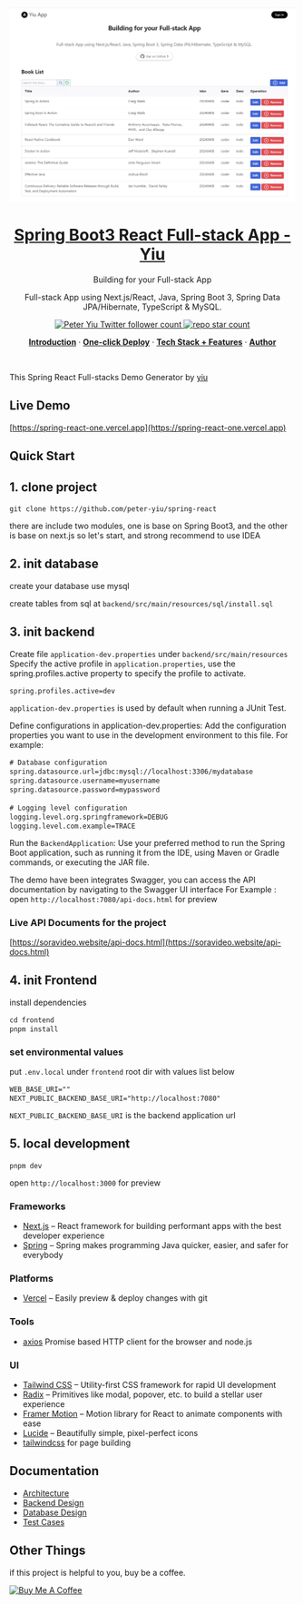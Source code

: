 <a href="https://spring-react-one.vercel.app">
  <img alt="Precedent – Building blocks for your Next project" src="./preview.webp">
  <h1 align="center">Spring Boot3 React Full-stack App - Yiu</h1>
</a>

<p align="center">
  Building for your Full-stack App
</p>
<p align="center">
 Full-stack App using Next.js/React, Java, Spring Boot 3, Spring Data JPA/Hibernate, TypeScript & MySQL.
</p>

<p align="center">
  <a href="https://twitter.com/">
    <img src="https://img.shields.io/twitter/follow/twiter?style=flat&label=twitter&logo=twitter&color=0bf&logoColor=fff" alt="Peter Yiu Twitter follower count" />
  </a>
  <a href="https://github.com/peter-yiu/spring-react">
    <img src="https://img.shields.io/github/stars/peter-yiu/spring-react?label=peter-yiu%2Fspring-react" alt="repo star count" />
  </a>
</p>

<p align="center">
  <a href="#introduction"><strong>Introduction</strong></a> ·
  <a href="#one-click-deploy"><strong>One-click Deploy</strong></a> ·
  <a href="#tech-stack--features"><strong>Tech Stack + Features</strong></a> ·
  <a href="#author"><strong>Author</strong></a>
</p>
<br/>




This Spring React Full-stacks Demo Generator by [yiu](https://spring-react-one.vercel.app/)

## Live Demo

[https://spring-react-one.vercel.app](https://spring-react-one.vercel.app)



## Quick Start

## 1. clone project

```shell
git clone https://github.com/peter-yiu/spring-react
```
there are include two modules, one is base on Spring Boot3, and the other is base on next.js
so let's start, and strong recommend to use IDEA

## 2. init database
create your database use mysql 

create tables from sql at `backend/src/main/resources/sql/install.sql`

## 3. init backend

Create file `application-dev.properties` under `backend/src/main/resources`
Specify the active profile in `application.properties`, use the spring.profiles.active property to specify the profile to activate.
```
spring.profiles.active=dev
```

`application-dev.properties` is used by default when running a JUnit Test.

Define configurations in application-dev.properties: Add the configuration properties you want to use in the development environment to this file. For example:
```
# Database configuration
spring.datasource.url=jdbc:mysql://localhost:3306/mydatabase
spring.datasource.username=myusername
spring.datasource.password=mypassword

# Logging level configuration
logging.level.org.springframework=DEBUG
logging.level.com.example=TRACE
```
Run the `BackendApplication`: Use your preferred method to run the Spring Boot application, such as running it from the IDE, using Maven or Gradle commands, or executing the JAR file.

The demo have been integrates Swagger, you can access the API documentation by navigating to the Swagger UI interface
For Example :
open `http://localhost:7080/api-docs.html` for preview


### Live API Documents for the project

[https://soravideo.website/api-docs.html](https://soravideo.website/api-docs.html)

## 4. init Frontend
install dependencies

```shell
cd frontend
pnpm install
```
### set environmental values

put `.env.local` under `frontend` root dir with values list below

```
WEB_BASE_URI=""
NEXT_PUBLIC_BACKEND_BASE_URI="http://localhost:7080"

```
``NEXT_PUBLIC_BACKEND_BASE_URI`` is the backend application url 


## 5. local development

```shell
pnpm dev
```

open `http://localhost:3000` for preview

### Frameworks
- [Next.js](https://nextjs.org/) – React framework for building performant apps with the best developer experience
- [Spring](https://spring.io//) – Spring makes programming Java quicker, easier, and safer for everybody

### Platforms
- [Vercel](https://vercel.com/) – Easily preview & deploy changes with git

### Tools

- [axios](https://github.com/axios/axios) Promise based HTTP client for the browser and node.js

### UI
- [Tailwind CSS](https://tailwindcss.com/) – Utility-first CSS framework for rapid UI development
- [Radix](https://www.radix-ui.com/) – Primitives like modal, popover, etc. to build a stellar user experience
- [Framer Motion](https://framer.com/motion) – Motion library for React to animate components with ease
- [Lucide](https://lucide.dev/) – Beautifully simple, pixel-perfect icons
- [tailwindcss](https://tailwindcss.com/) for page building


## Documentation

- [Architecture](docs/architecture.md)
- [Backend Design](docs/backend_design.md)
- [Database Design](docs/database_design.md)
- [Test Cases](docs/test_cases.md)


## Other Things

if this project is helpful to you, buy be a coffee.

<a href="https://www.buymeacoffee.com/#" target="_blank"><img src="https://cdn.buymeacoffee.com/buttons/default-orange.png" alt="Buy Me A Coffee" height="41" width="174"></a>
